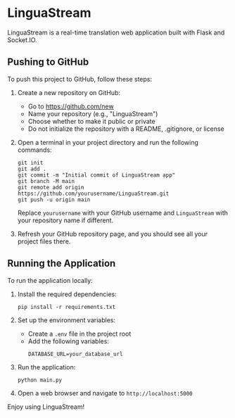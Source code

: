 # LinguaStream

LinguaStream is a real-time translation web application built with Flask and Socket.IO.

## Pushing to GitHub

To push this project to GitHub, follow these steps:

1. Create a new repository on GitHub:
   - Go to https://github.com/new
   - Name your repository (e.g., "LinguaStream")
   - Choose whether to make it public or private
   - Do not initialize the repository with a README, .gitignore, or license

2. Open a terminal in your project directory and run the following commands:

   ```
   git init
   git add .
   git commit -m "Initial commit of LinguaStream app"
   git branch -M main
   git remote add origin https://github.com/yourusername/LinguaStream.git
   git push -u origin main
   ```

   Replace `yourusername` with your GitHub username and `LinguaStream` with your repository name if different.

3. Refresh your GitHub repository page, and you should see all your project files there.

## Running the Application

To run the application locally:

1. Install the required dependencies:
   ```
   pip install -r requirements.txt
   ```

2. Set up the environment variables:
   - Create a `.env` file in the project root
   - Add the following variables:
     ```
     DATABASE_URL=your_database_url
     ```

3. Run the application:
   ```
   python main.py
   ```

4. Open a web browser and navigate to `http://localhost:5000`

Enjoy using LinguaStream!
